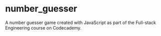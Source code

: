 # number_guesser
A number guesser game created with JavaScript as part of the Full-stack Engineering course on Codecademy.
